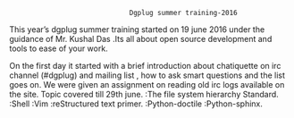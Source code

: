                                  Dgplug summer training-2016
This year’s dgplug summer training started on 19 june 2016 under the guidance of Mr. Kushal Das .Its all about open source development and tools to ease of your work.

On the  first day it started with a brief introduction about chatiquette  on irc channel (#dgplug) and mailing list , how to ask smart questions and the list goes on. We were given an assignment on reading old irc logs available on the site.
Topic covered till 29th june.
:The file system hierarchy Standard.
:Shell
:Vim
:reStructured text primer.
:Python-doctile
:Python-sphinx.
